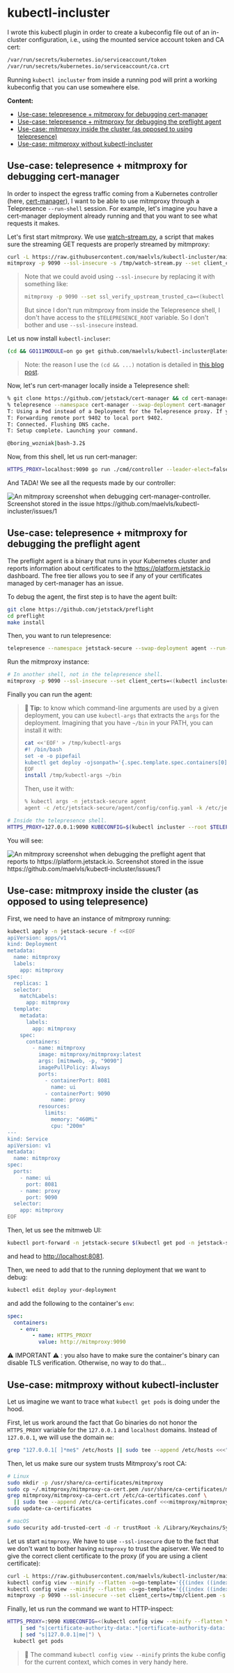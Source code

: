 # kubectl-incluster

I wrote this kubectl plugin in order to create a kubeconfig file out of an
in-cluster configuration, i.e., using the mounted service account token and
CA cert:

```sh
/var/run/secrets/kubernetes.io/serviceaccount/token
/var/run/secrets/kubernetes.io/serviceaccount/ca.crt
```

Running `kubectl incluster` from inside a running pod will print a working
kubeconfig that you can use somewhere else.

**Content:**

- [Use-case: telepresence + mitmproxy for debugging cert-manager](#use-case-telepresence--mitmproxy-for-debugging-cert-manager)
- [Use-case: telepresence + mitmproxy for debugging the preflight agent](#use-case-telepresence--mitmproxy-for-debugging-the-preflight-agent)
- [Use-case: mitmproxy inside the cluster (as opposed to using telepresence)](#use-case-mitmproxy-inside-the-cluster-as-opposed-to-using-telepresence)
- [Use-case: mitmproxy without kubectl-incluster](#use-case-mitmproxy-without-kubectl-incluster)

## Use-case: telepresence + mitmproxy for debugging cert-manager

In order to inspect the egress traffic coming from a Kubernetes controller
(here, [cert-manager](https://github.com/jetstack/cert-manager)), I want to
be able to use mitmproxy through a Telepresence `--run-shell` session. For
example, let's imagine you have a cert-manager deployment already running
and that you want to see what requests it makes.

Let's first start mitmproxy. We use [watch-stream.py](/watch-stream.py), a
script that makes sure the streaming GET requests are properly streamed by
mitmproxy:

```sh
curl -L https://raw.githubusercontent.com/maelvls/kubectl-incluster/main/watch-stream.py >/tmp/watch-stream.py
mitmproxy -p 9090 --ssl-insecure -s /tmp/watch-stream.py --set client_certs=<(kubectl incluster --print-client-cert)
```

> Note that we could avoid using `--ssl-insecure` by replacing it with
> something like:
>
> ```sh
> mitmproxy -p 9090 --set ssl_verify_upstream_trusted_ca=<(kubectl incluster --print-ca-cert)
> ```
>
> But since I don't run mitmproxy from inside the Telepresence shell, I
> don't have access to the `$TELEPRESENCE_ROOT` variable. So I don't bother
> and use `--ssl-insecure` instead.

Let us now install `kubectl-incluser`:

```sh
(cd && GO111MODULE=on go get github.com/maelvls/kubectl-incluster@latest)
```

> Note: the reason I use the `(cd && ...)` notation is detailed in [this
> blog
> post](https://maelvls.dev/go111module-everywhere/#the-pitfall-of-gomod-being-silently-updated).

Now, let's run cert-manager locally inside a Telepresence shell:

```sh
% git clone https://github.com/jetstack/cert-manager && cd cert-manager
% telepresence --namespace cert-manager --swap-deployment cert-manager --run-shell
T: Using a Pod instead of a Deployment for the Telepresence proxy. If you experience problems, please file an issue!
T: Forwarding remote port 9402 to local port 9402.
T: Connected. Flushing DNS cache.
T: Setup complete. Launching your command.

@boring_wozniak|bash-3.2$
```

Now, from this shell, let us run cert-manager:

```sh
HTTPS_PROXY=localhost:9090 go run ./cmd/controller --leader-elect=false --kubeconfig <(kubectl incluster --root $TELEPRESENCE_ROOT --replace-ca-cert ~/.mitmproxy/mitmproxy-ca.pem) -v=4
```

And TADA! We see all the requests made by our controller:

<img alt="An mitmproxy screenshot when debugging cert-manager-controller. Screenshot stored in the issue https://github.com/maelvls/kubectl-incluster/issues/1" src="https://user-images.githubusercontent.com/2195781/100645025-64f89880-333c-11eb-9a3f-b6aa8cde497d.png">

## Use-case: telepresence + mitmproxy for debugging the preflight agent

The preflight agent is a binary that runs in your Kubernetes cluster and
reports information about certificates to the
<https://platform.jetstack.io> dashboard. The free tier allows you to see
if any of your certificates managed by cert-manager has an issue.

To debug the agent, the first step is to have the agent built:

```sh
git clone https://github.com/jetstack/preflight
cd preflight
make install
```

Then, you want to run telepresence:

```sh
telepresence --namespace jetstack-secure --swap-deployment agent --run-shell
```

Run the mitmproxy instance:

```sh
# In another shell, not in the telepresence shell.
mitmproxy -p 9090 --ssl-insecure --set client_certs=<(kubectl incluster --print-client-cert)
```

Finally you can run the agent:

> **🔰 Tip:** to know which command-line arguments are used by a given deployment,
> you can use `kubectl-args` that extracts the `args` for the deployment.
> Imagining that you have `~/bin` in your PATH, you can install it with:
>
> ```sh
> cat <<'EOF' > /tmp/kubectl-args
> #! /bin/bash
> set -e -o pipefail
> kubectl get deploy -ojsonpath='{.spec.template.spec.containers[0].args}' "$@" | jq -r '.[]' | awk '{if($2 != ""){print "\"" $0 "\""}else{print $0}}' |  tr '\n' ' '; echo
> EOF
> install /tmp/kubectl-args ~/bin
> ```
>
> Then, use it with:
>
> ```sh
> % kubectl args -n jetstack-secure agent
> agent -c /etc/jetstack-secure/agent/config/config.yaml -k /etc/jetstack-secure/agent/credentials/credentials.json -p 0h1m0s
> ```

```sh
# Inside the telepresence shell.
HTTPS_PROXY=127.0.0.1:9090 KUBECONFIG=$(kubectl incluster --root $TELEPRESENCE_ROOT --replace-ca-cert ~/.mitmproxy/mitmproxy-ca.pem >/tmp/foo && echo /tmp/foo) preflight agent -c $TELEPRESENCE_ROOT/etc/jetstack-secure/agent/config/config.yaml -k $TELEPRESENCE_ROOT/etc/jetstack-secure/agent/credentials/credentials.json -p 0h1m0s
```

You will see:

<img alt="An mitmproxy screenshot when debugging the preflight agent that reports to https://platform.jetstack.io. Screenshot stored in the issue https://github.com/maelvls/kubectl-incluster/issues/1" src="https://user-images.githubusercontent.com/2195781/110499573-aa292500-80f8-11eb-8570-c90b56475f27.png">

## Use-case: mitmproxy inside the cluster (as opposed to using telepresence)

First, we need to have an instance of mitmproxy running:

```sh
kubectl apply -n jetstack-secure -f <<EOF
apiVersion: apps/v1
kind: Deployment
metadata:
  name: mitmproxy
  labels:
    app: mitmproxy
spec:
  replicas: 1
  selector:
    matchLabels:
      app: mitmproxy
  template:
    metadata:
      labels:
        app: mitmproxy
    spec:
      containers:
        - name: mitmproxy
          image: mitmproxy/mitmproxy:latest
          args: [mitmweb, -p, "9090"]
          imagePullPolicy: Always
          ports:
            - containerPort: 8081
              name: ui
            - containerPort: 9090
              name: proxy
          resources:
            limits:
              memory: "460Mi"
              cpu: "200m"
---
kind: Service
apiVersion: v1
metadata:
  name: mitmproxy
spec:
  ports:
    - name: ui
      port: 8081
    - name: proxy
      port: 9090
  selector:
    app: mitmproxy
EOF
```

Then, let us see the mitmweb UI:

```sh
kubectl port-forward -n jetstack-secure $(kubectl get pod -n jetstack-secure -l app.kubernetes.io/name=agent -oname) 8081:8081
```

and head to <http://localhost:8081>.

Then, we need to add that to the running deployment that we want to debug:

```sh
kubectl edit deploy your-deployment
```

and add the following to the container's `env`:

```yaml
spec:
  containers:
    - env:
        - name: HTTPS_PROXY
          value: http://mitmproxy:9090
```

⚠️ IMPORTANT ⚠️ : you also have to make sure the container's binary can
disable TLS verification. Otherwise, no way to do that...

## Use-case: mitmproxy without kubectl-incluster

Let us imagine we want to trace what `kubectl get pods` is doing under the
hood.

First, let us work around the fact that Go binaries do not honor the
`HTTPS_PROXY` variable for the `127.0.0.1` and `localhost` domains. Instead
of `127.0.0.1`, we will use the domain `me`:

```sh
grep "127.0.0.1[ ]*me$" /etc/hosts || sudo tee --append /etc/hosts <<<"127.0.0.1 me"
```

Then, let us make sure our system trusts Mitmproxy's root CA:

```sh
# Linux
sudo mkdir -p /usr/share/ca-certificates/mitmproxy
sudo cp ~/.mitmproxy/mitmproxy-ca-cert.pem /usr/share/ca-certificates/mitmproxy/mitmproxy-ca-cert.crt
grep mitmproxy/mitmproxy-ca-cert.crt /etc/ca-certificates.conf \
  || sudo tee --append /etc/ca-certificates.conf <<<mitmproxy/mitmproxy-ca-cert.crt
sudo update-ca-certificates

# macOS
sudo security add-trusted-cert -d -r trustRoot -k /Library/Keychains/System.keychain ~/.mitmproxy/mitmproxy-ca-cert.pem
```

Let us start `mitmproxy`. We have to use `--ssl-insecure` due to the fact that
we don't want to bother having `mitmproxy` to trust the apiserver. We need to
give the correct client certificate to the proxy (if you are using a client
certificate):

```sh
curl -L https://raw.githubusercontent.com/maelvls/kubectl-incluster/main/watch-stream.py >/tmp/watch-stream.py
kubectl config view --minify --flatten -o=go-template='{{(index ((index .users 0).user) "client-key-data")}}' | base64 -d >/tmp/client.pem
kubectl config view --minify --flatten -o=go-template='{{(index ((index .users 0).user) "client-certificate-data")}}' | base64 -d >>/tmp/client.pem
mitmproxy -p 9090 --ssl-insecure --set client_certs=/tmp/client.pem -s /tmp/watch-stream.py
```

Finally, let us run the command we want to HTTP-inspect:

```sh
HTTPS_PROXY=:9090 KUBECONFIG=<(kubectl config view --minify --flatten \
    | sed "s|certificate-authority-data:.*|certificate-authority-data: $(base64 -w0 < ~/.mitmproxy/mitmproxy-ca-cert.pem)|g" \
    | sed "s|127.0.0.1|me|") \
  kubectl get pods
```

> 🔰 The command `kubectl config view --minify` prints the kube config for
> the current context, which comes in very handy here.
